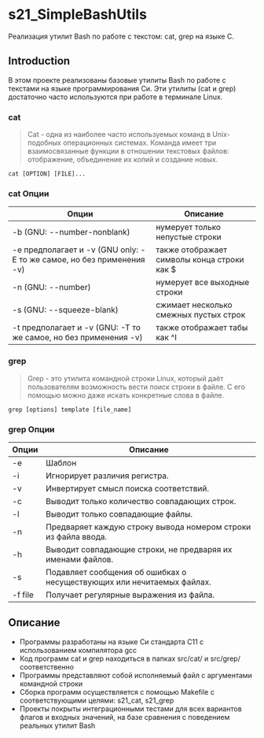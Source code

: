 # s21_SimpleBashUtils

Реализация утилит Bash по работе с текстом: cat, grep на языке C.

## Introduction

В этом проекте реализованы базовые утилиты Bash по работе с текстами на языке программирования Си.
Эти утилиты (cat и grep) достаточно часто используются при работе в терминале Linux.  

### cat 

> Cat - одна из наиболее часто используемых команд в Unix-подобных операционных системах. Команда имеет три взаимосвязанные функции в отношении текстовых файлов: отображение, объединение их копий и создание новых.

`cat [OPTION] [FILE]...`

### cat Опции

| Опции | Описание |
| ------ | ------ |
| -b (GNU: --number-nonblank) | нумерует только непустые строки |
| -e предполагает и -v (GNU only: -E то же самое, но без применения -v) | также отображает символы конца строки как $  |
| -n (GNU: --number) | нумерует все выходные строки |
| -s (GNU: --squeeze-blank) | сжимает несколько смежных пустых строк |
| -t предполагает и -v (GNU: -T то же самое, но без применения -v) | также отображает табы как ^I |

### grep

> Grep - это утилита командной строки Linux, который даёт пользователям возможность вести поиск строки в файле. С его помощью можно даже искать конкретные слова в файле.

`grep [options] template [file_name]`

### grep Опции

| Опции | Описание |
| ------ | ------ |
| -e | Шаблон |
| -i | Игнорирует различия регистра.  |
| -v | Инвертирует смысл поиска соответствий. |
| -c | Выводит только количество совпадающих строк. |
| -l | Выводит только совпадающие файлы.  |
| -n | Предваряет каждую строку вывода номером строки из файла ввода. |
| -h | Выводит совпадающие строки, не предваряя их именами файлов. |
| -s | Подавляет сообщения об ошибках о несуществующих или нечитаемых файлах. |
| -f file | Получает регулярные выражения из файла. |


## Описание

- Программы разработаны на языке Си стандарта C11 с использованием компилятора gcc 
- Код программ cat и grep находиться в папках src/cat/ и src/grep/ соответственно  
- Программы представляют собой исполняемый файл с аргументами командной строки
- Сборка программ осуществляется с помощью Makefile с соответствующими целями: s21_cat, s21_grep  
- Проекты покрыты интеграционными тестами для всех вариантов флагов и входных значений, на базе сравнения с поведением реальных утилит Bash
